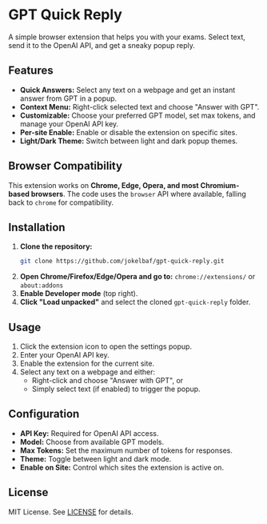 # GPT Quick Reply

A simple browser extension that helps you with your exams. Select text, send it to the OpenAI API, and get a sneaky popup reply.

## Features

- **Quick Answers:** Select any text on a webpage and get an instant answer from GPT in a popup.
- **Context Menu:** Right-click selected text and choose "Answer with GPT".
- **Customizable:** Choose your preferred GPT model, set max tokens, and manage your OpenAI API key.
- **Per-site Enable:** Enable or disable the extension on specific sites.
- **Light/Dark Theme:** Switch between light and dark popup themes.

## Browser Compatibility

This extension works on **Chrome, Edge, Opera, and most Chromium-based browsers**. The code uses the `browser` API where available, falling back to `chrome` for compatibility.

## Installation

1. **Clone the repository:**
   ```sh
   git clone https://github.com/jokelbaf/gpt-quick-reply.git
   ```
2. **Open Chrome/Firefox/Edge/Opera and go to:** `chrome://extensions/` or `about:addons`
3. **Enable Developer mode** (top right).
4. **Click "Load unpacked"** and select the cloned `gpt-quick-reply` folder.

## Usage

1. Click the extension icon to open the settings popup.
2. Enter your OpenAI API key.
3. Enable the extension for the current site.
4. Select any text on a webpage and either:
   - Right-click and choose "Answer with GPT", or
   - Simply select text (if enabled) to trigger the popup.

## Configuration

- **API Key:** Required for OpenAI API access.
- **Model:** Choose from available GPT models.
- **Max Tokens:** Set the maximum number of tokens for responses.
- **Theme:** Toggle between light and dark mode.
- **Enable on Site:** Control which sites the extension is active on.

## License

MIT License. See [LICENSE](LICENSE) for details.
